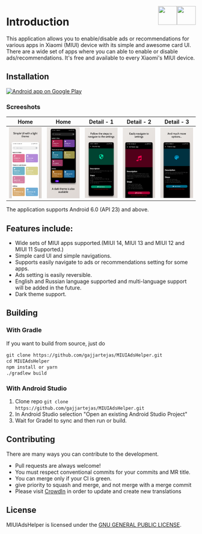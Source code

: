 [<img align="right" src="https://cdn.jsdelivr.net/npm/simple-icons@latest/icons/instagram.svg" width="50" height="50" />](http://www.instagram.com/gajjartejas)
[<img align="right" src="https://cdn.jsdelivr.net/npm/simple-icons@latest/icons/twitter.svg" width="50" height="50" />](http://www.twitter.com/gajjartejas)

# Introduction

This application allows you to enable/disable ads or recommendations for various apps in Xiaomi (MIUI) device with its simple and awesome card UI. There are a wide set of apps where you can able to enable or disable ads/recommendations. It's free and available to every Xiaomi's MIUI device.

## Installation

<a href="https://play.google.com/store/apps/details?id=com.tejasgajjar.miuiadshelper">
  <img alt="Android app on Google Play" src="http://developer.android.com/images/brand/en_generic_rgb_wo_60.png" />
</a>

### Screeshots

|                      Home                       |                        Home                         |                  Detail - 1                  |                  Detail - 2                  |                  Detail - 3                  |
| :---------------------------------------------: | :-------------------------------------------------: | :------------------------------------------: | :------------------------------------------: | :------------------------------------------: |
| ![Accounts List](docs/images/v2.0.0/home-1.png) | ![Transactions List](docs/images/v2.0.0/home-2.png) | ![Reports](docs/images/v2.0.0/details-1.png) | ![Reports](docs/images/v2.0.0/details-2.png) | ![Reports](docs/images/v2.0.0/details-3.png) |

The application supports Android 6.0 (API 23) and above.

## Features include:

- Wide sets of MIUI apps supported.(MIUI 14, MIUI 13 and MIUI 12 and MIUI 11 Supported.)
- Simple card UI and simple navigations.
- Supports easily navigate to ads or recommendations setting for some apps.
- Ads setting is easily reversible.
- English and Russian language supported and multi-language support will be added in the future.
- Dark theme support.

## Building

### With Gradle

If you want to build from source, just do

    git clone https://github.com/gajjartejas/MIUIAdsHelper.git
    cd MIUIAdsHelper
    npm install or yarn
    ./gradlew build

### With Android Studio

1. Clone repo `git clone https://github.com/gajjartejas/MIUIAdsHelper.git`
2. In Android Studio selection "Open an existing Android Studio Project"
3. Wait for Gradel to sync and then run or build.

## Contributing

There are many ways you can contribute to the development.

- Pull requests are always welcome!
- You must respect conventional commits for your commits and MR title.
- You can merge only if your CI is green.
- give priority to squash and merge, and not merge with a merge commit
- Please visit [CrowdIn](https://crowdin.com/project/miuiadshelper) in order to update and create new translations

## License

MIUIAdsHelper is licensed under the [GNU GENERAL PUBLIC LICENSE](https://github.com/gajjartejas/MIUIAdsHelper/blob/main/LICENSE).
